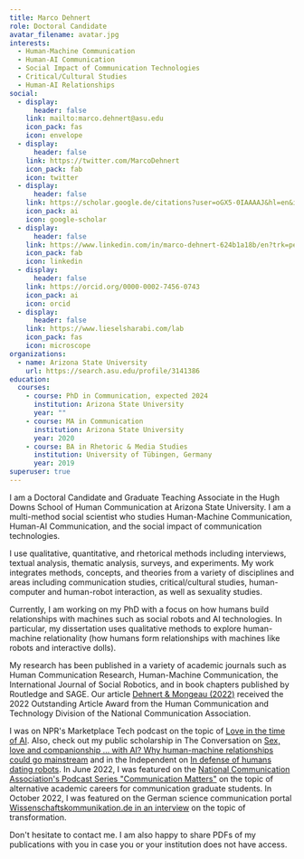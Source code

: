 ```yaml
---
title: Marco Dehnert
role: Doctoral Candidate
avatar_filename: avatar.jpg
interests:
  - Human-Machine Communication
  - Human-AI Communication
  - Social Impact of Communication Technologies
  - Critical/Cultural Studies
  - Human-AI Relationships
social:
  - display:
      header: false
    link: mailto:marco.dehnert@asu.edu
    icon_pack: fas
    icon: envelope
  - display:
      header: false
    link: https://twitter.com/MarcoDehnert
    icon_pack: fab
    icon: twitter
  - display:
      header: false
    link: https://scholar.google.de/citations?user=oGX5-0IAAAAJ&hl=en&inst=1960582506653781529&oi=ao
    icon_pack: ai
    icon: google-scholar
  - display:
      header: false
    link: https://www.linkedin.com/in/marco-dehnert-624b1a18b/en?trk=people-guest_people_search-card
    icon_pack: fab
    icon: linkedin
  - display:
      header: false
    link: https://orcid.org/0000-0002-7456-0743
    icon_pack: ai
    icon: orcid
  - display:
      header: false
    link: https://www.lieselsharabi.com/lab
    icon_pack: fas
    icon: microscope
organizations:
  - name: Arizona State University
    url: https://search.asu.edu/profile/3141386
education:
  courses:
    - course: PhD in Communication, expected 2024
      institution: Arizona State University
      year: ""
    - course: MA in Communication
      institution: Arizona State University
      year: 2020
    - course: BA in Rhetoric & Media Studies
      institution: University of Tübingen, Germany
      year: 2019
superuser: true
---
```

I am a Doctoral Candidate and Graduate Teaching Associate in the Hugh Downs School of Human Communication at Arizona State University. I am a multi-method social scientist who studies Human-Machine Communication, Human-AI Communication, and the social impact of communication technologies. 

I use qualitative, quantitative, and rhetorical methods including interviews, textual analysis, thematic analysis, surveys, and experiments. My work integrates methods, concepts, and theories from a variety of disciplines and areas including communication studies, critical/cultural studies, human-computer and human-robot interaction, as well as sexuality studies. 

Currently, I am working on my PhD with a focus on how humans build relationships with machines such as social robots and AI technologies. In particular, my dissertation uses qualitative methods to explore human-machine relationality (how humans form relationships with machines like robots and interactive dolls). 

My research has been published in a variety of academic journals such as Human Communication Research, Human-Machine Communication, the International Journal of Social Robotics, and in book chapters published by Routledge and SAGE. Our article [Dehnert & Mongeau (2022)](https://www.marcodehnert.com/publication/persuasion-in-the-age-of-artificial-intelligence-ai-theories-and-complications-of-ai-based-persuasion/) received the 2022 Outstanding Article Award from the Human Communication and Technology Division of the National Communication Association.

I was on NPR's Marketplace Tech podcast on the topic of [Love in the time of AI](https://www.marketplace.org/shows/marketplace-tech/love-in-the-time-of-ai/). Also, check out my public scholarship in The Conversation on [Sex, love and companionship … with AI? Why human-machine relationships could go mainstream](https://theconversation.com/sex-love-and-companionship-with-ai-why-human-machine-relationships-could-go-mainstream-201856/) and in the Independent on [In defense of humans dating robots](https://www.independent.co.uk/voices/ai-dating-sex-robot-relationships-b2317799.html/). In June 2022, I was featured on the [National Communication Association's Podcast Series "Communication Matters"](https://www.podbean.com/ew/pb-3vugw-12574ca/) on the topic of alternative academic careers for communication graduate students. In October 2022, I was featured on the German science communication portal [Wissenschaftskommunikation.de in an interview](https://www.wissenschaftskommunikation.de/community-is-at-the-heart-of-transformation-62039/) on the topic of transformation. 

Don't hesitate to contact me. I am also happy to share PDFs of my publications with you in case you or your institution does not have access. 
